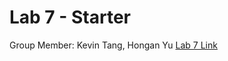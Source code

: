 # Lab 7 - Starter
Group Member: Kevin Tang, Hongan Yu
[Lab 7 Link](https://bobbyyuuuu.github.io/lab7-starter/)